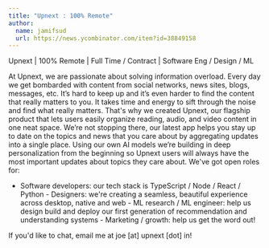 ```yaml
---
title: "Upnext : 100% Remote"
author:
  name: jamifsud
  url: https://news.ycombinator.com/item?id=38849158
---
```

Upnext | 100% Remote | Full Time &#x2F; Contract | Software Eng &#x2F; Design &#x2F; ML

At Upnext, we are passionate about solving information overload. Every day we get bombarded with content from social networks, news sites, blogs, messages, etc. It’s hard to keep up and it’s even harder to find the content that really matters to you. It takes time and energy to sift through the noise and find what really matters. That&#x27;s why we created Upnext, our flagship product that lets users easily organize reading, audio, and video content in one neat space. We’re not stopping there, our latest app helps you stay up to date on the topics and news that you care about by aggregating updates into a single place. Using our own AI models we’re building in deep personalization from the beginning so Upnext users will always have the most important updates about topics they care about. We&#x27;ve got open roles for:

- Software developers: our tech stack is TypeScript &#x2F; Node &#x2F; React &#x2F; Python - Designers: we&#x27;re creating a seamless, beautiful experience across desktop, native and web - ML research &#x2F; ML engineer: help us design build and deploy our first generation of recommendation and understanding systems - Marketing &#x2F; growth: help us get the word out!

If you&#x27;d like to chat, email me at joe [at] upnext [dot] in!
